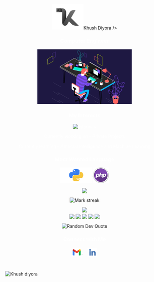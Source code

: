 <p align="center">
    <img alt="logo" width="100" height="auto" src="assets/khush.png" <h1  style="color: white;">Khush Diyora</h1> />
</p>

<h3 align="center" style="color: white;">Computer Engineer</h3>
<p align="center">
    <img alt="Coding" width="300" height="auto" src="assets/coding1.gif"/>
</p>
<h3 align="center" style="color: white;">My Interests</h3>
<p align="center" style="color: white;">
    <img src="https://readme-typing-svg.demolab.com/?lines=Artificial%20Intelligence;Machine%20Learning;Deep%20Learning;Data%20Science;Computer%20Vision&font=Fira%20Code&center=true&width=380&height=50&duration=1000&pause=1000&color=#6A5ACD" alt="Interests">
</p>
<p align="center" style="color: white;">Currently working on - Private Projects</p>
<p align="center" style="color: white;">Currently learning - Artificial Intelligence and Machine Learning</p>
<h3 align="center" style="color: white;">Most Wanted Language</h3>
<p align="center">
    <a href="#" target="_blank">
        <img align="center" src="assets/python2.png" alt="python" height="50" width="100" />
    </a>
    <a href="#" target="_blank">
        <img align="center" src="assets/php-icon-2048x2048-zjxns1zh.png" alt="php" height="50" width="50" />
    </a>
</p>
<p align="center">
    <img align="center" src="https://github-readme-stats.vercel.app/api/top-langs?username=khushdiyora&hide_border=true&no-bg=true&no-frame=true&layout=compact&theme=transparent&hide=html,css,pug"/>
</p>
<p align="center">
    <img alt="Mark streak" src="https://github-readme-streak-stats.herokuapp.com/?user=khushdiyora&hide_border=true&theme=transparent" /> 
</p>
<div align="center">
    <img src="https://github-profile-trophy.vercel.app/?username=khushdiyora&no-bg=true&no-frame=true&title=-Reviews,-PullRequest&row=2&column=3">
</div>
<div align="center">
    <img align="center" src="http://github-profile-summary-cards.vercel.app/api/cards/stats?username=khushdiyora&theme=transparent" height="180em" />
    <img align="center" src="http://github-profile-summary-cards.vercel.app/api/cards/most-commit-language?username=khushdiyora&theme=transparent&exclude=CSS,Jupyter%20Notebook" height="180em" />
    <img align="center" src="http://github-profile-summary-cards.vercel.app/api/cards/repos-per-language?username=khushdiyora&theme=transparent&exclude=CSS,Jupyter%20Notebook" height="180em" />
    <img align="center" src="http://github-profile-summary-cards.vercel.app/api/cards/productive-time?username=khushdiyora&theme=transparent&utcOffset=5.30" height="180em" />
    <img align="center" src="http://github-profile-summary-cards.vercel.app/api/cards/profile-details?username=khushdiyora&theme=transparent" height="180em" />
</div>
<p align="center">
    <img src="https://quotes-github-readme.vercel.app/api?type=horizontal&theme=transparent" alt="Random Dev Quote" />
</p>
<h3 align="center" style="color: white;">Connect with Me</h3>
<p align="center">
    <a href="mailto:khushdiyora55@gmail.com" target="_blank">
    <img align="center" src="assets/gmail.png" alt="mail" height="30" width="30" />
  </a>&nbsp;&nbsp;&nbsp;
  <a href="https://linkedin.com/in/khushdiyora/" target="_blank">
    <img align="center" src="assets/linkedin.png" alt="linkedin" height="30" width="30" />
  </a>
</p>
<br>

![Khush diyora](https://github.com/user-attachments/assets/bdcbaae8-8fe2-43cf-8047-4cec63f94f98)

